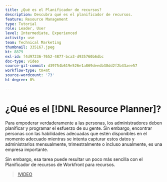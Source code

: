 ```yaml
---
title: ¿Qué es el Planificador de recursos?
description: Descubra qué es el planificador de recursos.
feature: Resource Management
type: Tutorial
role: Leader, User
level: Intermediate, Experienced
activity: use
team: Technical Marketing
thumbnail: 335167.jpeg
kt: 8879
exl-id: f4d97236-7652-4877-bca3-d935760b6dbc
doc-type: video
source-git-commit: d39754b619e526e1a869deedb38dd2f2b43aee57
workflow-type: tm+mt
source-wordcount: '73'
ht-degree: 0%

---
```


# ¿Qué es el [!DNL Resource Planner]?

Para empoderar verdaderamente a las personas, los administradores deben planificar y programar el esfuerzo de su gente. Sin embargo, encontrar personas con las habilidades adecuadas que estén disponibles en el momento adecuado mientras se intenta capturar estos datos y administrarlos mensualmente, trimestralmente o incluso anualmente, es una empresa importante.

Sin embargo, esa tarea puede resultar un poco más sencilla con el Planificador de recursos de Workfront para recursos.


>[!VIDEO](https://video.tv.adobe.com/v/335167/?quality=12)
